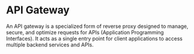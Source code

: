 # API Gateway

An API gateway is a specialized form of reverse proxy designed to manage, secure, and optimize requests for APIs (Application Programming Interfaces). It acts as a single entry point for client applications to access multiple backend services and APIs.